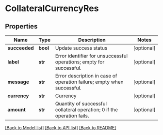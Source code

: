 # CollateralCurrencyRes

## Properties
Name | Type | Description | Notes
------------ | ------------- | ------------- | -------------
**succeeded** | **bool** | Update success status | [optional] 
**label** | **str** | Error identifier for unsuccessful operations; empty for successful. | [optional] 
**message** | **str** | Error description in case of operation failure; empty when successful. | [optional] 
**currency** | **str** | Currency | [optional] 
**amount** | **str** | Quantity of successful collateral operation; 0 if the operation fails. | [optional] 

[[Back to Model list]](../README.md#documentation-for-models) [[Back to API list]](../README.md#documentation-for-api-endpoints) [[Back to README]](../README.md)


